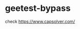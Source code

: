 # geetest-bypass
check https://www.capsolver.com/ 





















                                                                                            